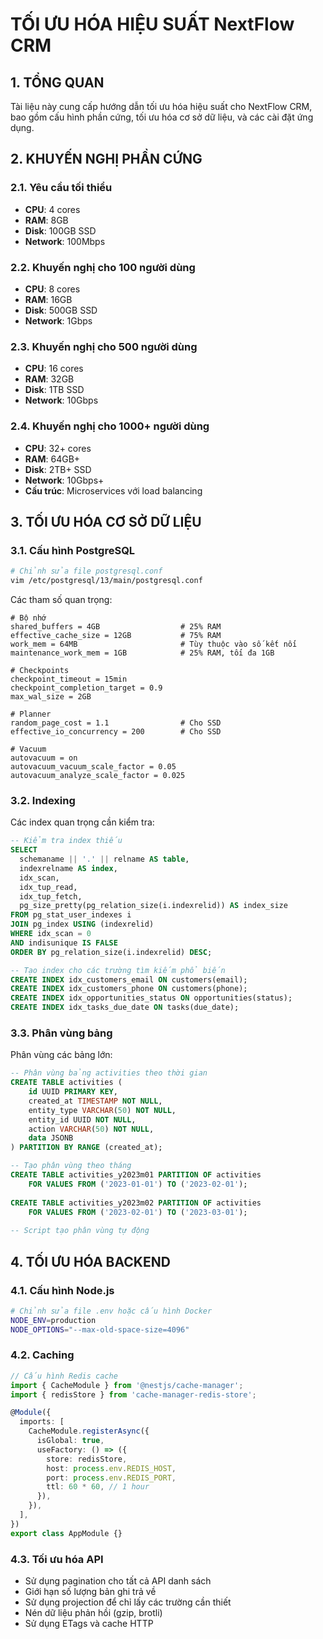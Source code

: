 # TỐI ƯU HÓA HIỆU SUẤT NextFlow CRM

## 1. TỔNG QUAN

Tài liệu này cung cấp hướng dẫn tối ưu hóa hiệu suất cho NextFlow CRM, bao gồm cấu hình phần cứng, tối ưu hóa cơ sở dữ liệu, và các cài đặt ứng dụng.

## 2. KHUYẾN NGHỊ PHẦN CỨNG

### 2.1. Yêu cầu tối thiểu
- **CPU**: 4 cores
- **RAM**: 8GB
- **Disk**: 100GB SSD
- **Network**: 100Mbps

### 2.2. Khuyến nghị cho 100 người dùng
- **CPU**: 8 cores
- **RAM**: 16GB
- **Disk**: 500GB SSD
- **Network**: 1Gbps

### 2.3. Khuyến nghị cho 500 người dùng
- **CPU**: 16 cores
- **RAM**: 32GB
- **Disk**: 1TB SSD
- **Network**: 10Gbps

### 2.4. Khuyến nghị cho 1000+ người dùng
- **CPU**: 32+ cores
- **RAM**: 64GB+
- **Disk**: 2TB+ SSD
- **Network**: 10Gbps+
- **Cấu trúc**: Microservices với load balancing

## 3. TỐI ƯU HÓA CƠ SỞ DỮ LIỆU

### 3.1. Cấu hình PostgreSQL

```bash
# Chỉnh sửa file postgresql.conf
vim /etc/postgresql/13/main/postgresql.conf
```

Các tham số quan trọng:
```
# Bộ nhớ
shared_buffers = 4GB                  # 25% RAM
effective_cache_size = 12GB           # 75% RAM
work_mem = 64MB                       # Tùy thuộc vào số kết nối
maintenance_work_mem = 1GB            # 25% RAM, tối đa 1GB

# Checkpoints
checkpoint_timeout = 15min
checkpoint_completion_target = 0.9
max_wal_size = 2GB

# Planner
random_page_cost = 1.1                # Cho SSD
effective_io_concurrency = 200        # Cho SSD

# Vacuum
autovacuum = on
autovacuum_vacuum_scale_factor = 0.05
autovacuum_analyze_scale_factor = 0.025
```

### 3.2. Indexing

Các index quan trọng cần kiểm tra:
```sql
-- Kiểm tra index thiếu
SELECT
  schemaname || '.' || relname AS table,
  indexrelname AS index,
  idx_scan,
  idx_tup_read,
  idx_tup_fetch,
  pg_size_pretty(pg_relation_size(i.indexrelid)) AS index_size
FROM pg_stat_user_indexes i
JOIN pg_index USING (indexrelid)
WHERE idx_scan = 0
AND indisunique IS FALSE
ORDER BY pg_relation_size(i.indexrelid) DESC;

-- Tạo index cho các trường tìm kiếm phổ biến
CREATE INDEX idx_customers_email ON customers(email);
CREATE INDEX idx_customers_phone ON customers(phone);
CREATE INDEX idx_opportunities_status ON opportunities(status);
CREATE INDEX idx_tasks_due_date ON tasks(due_date);
```

### 3.3. Phân vùng bảng

Phân vùng các bảng lớn:
```sql
-- Phân vùng bảng activities theo thời gian
CREATE TABLE activities (
    id UUID PRIMARY KEY,
    created_at TIMESTAMP NOT NULL,
    entity_type VARCHAR(50) NOT NULL,
    entity_id UUID NOT NULL,
    action VARCHAR(50) NOT NULL,
    data JSONB
) PARTITION BY RANGE (created_at);

-- Tạo phân vùng theo tháng
CREATE TABLE activities_y2023m01 PARTITION OF activities
    FOR VALUES FROM ('2023-01-01') TO ('2023-02-01');
    
CREATE TABLE activities_y2023m02 PARTITION OF activities
    FOR VALUES FROM ('2023-02-01') TO ('2023-03-01');
    
-- Script tạo phân vùng tự động
```

## 4. TỐI ƯU HÓA BACKEND

### 4.1. Cấu hình Node.js

```bash
# Chỉnh sửa file .env hoặc cấu hình Docker
NODE_ENV=production
NODE_OPTIONS="--max-old-space-size=4096"
```

### 4.2. Caching

```typescript
// Cấu hình Redis cache
import { CacheModule } from '@nestjs/cache-manager';
import { redisStore } from 'cache-manager-redis-store';

@Module({
  imports: [
    CacheModule.registerAsync({
      isGlobal: true,
      useFactory: () => ({
        store: redisStore,
        host: process.env.REDIS_HOST,
        port: process.env.REDIS_PORT,
        ttl: 60 * 60, // 1 hour
      }),
    }),
  ],
})
export class AppModule {}
```

### 4.3. Tối ưu hóa API

- Sử dụng pagination cho tất cả API danh sách
- Giới hạn số lượng bản ghi trả về
- Sử dụng projection để chỉ lấy các trường cần thiết
- Nén dữ liệu phản hồi (gzip, brotli)
- Sử dụng ETags và cache HTTP